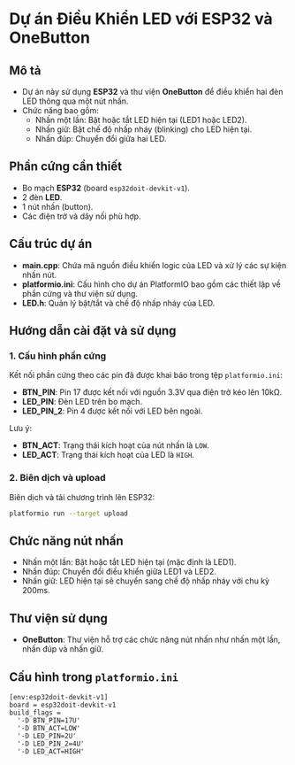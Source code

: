 # Dự án Điều Khiển LED với ESP32 và OneButton

## Mô tả
- Dự án này sử dụng **ESP32** và thư viện **OneButton** để điều khiển hai đèn LED thông qua một nút nhấn.
- Chức năng bao gồm:
  - Nhấn một lần: Bật hoặc tắt LED hiện tại (LED1 hoặc LED2).
  - Nhấn giữ: Bật chế độ nhấp nháy (blinking) cho LED hiện tại.
  - Nhấn đúp: Chuyển đổi giữa hai LED.

## Phần cứng cần thiết
- Bo mạch **ESP32** (board `esp32doit-devkit-v1`).
- 2 đèn **LED**.
- 1 nút nhấn (button).
- Các điện trở và dây nối phù hợp.

## Cấu trúc dự án
- **main.cpp**: Chứa mã nguồn điều khiển logic của LED và xử lý các sự kiện nhấn nút.
- **platformio.ini**: Cấu hình cho dự án PlatformIO bao gồm các thiết lập về phần cứng và thư viện sử dụng.
- **LED.h**: Quản lý bật/tắt và chế độ nhấp nháy của LED.

## Hướng dẫn cài đặt và sử dụng

### 1. Cấu hình phần cứng
Kết nối phần cứng theo các pin đã được khai báo trong tệp `platformio.ini`:
- **BTN_PIN**: Pin 17 được kết nối với nguồn 3.3V qua điện trở kéo lên 10kΩ.
- **LED_PIN**: Đèn LED trên bo mạch.
- **LED_PIN_2**: Pin 4 được kết nối với LED bên ngoài.

Lưu ý:
- **BTN_ACT**: Trạng thái kích hoạt của nút nhấn là `LOW`.
- **LED_ACT**: Trạng thái kích hoạt của LED là `HIGH`.

### 2. Biên dịch và upload
Biên dịch và tải chương trình lên ESP32:
```bash
platformio run --target upload
```
## Chức năng nút nhấn
- Nhấn một lần: Bật hoặc tắt LED hiện tại (mặc định là LED1).
- Nhấn đúp: Chuyển đổi điều khiển giữa LED1 và LED2.
- Nhấn giữ: LED hiện tại sẽ chuyển sang chế độ nhấp nháy với chu kỳ 200ms.

## Thư viện sử dụng
- **OneButton**: Thư viện hỗ trợ các chức năng nút nhấn như nhấn một lần, nhấn đúp và nhấn giữ.

## Cấu hình trong `platformio.ini`

```
[env:esp32doit-devkit-v1]
board = esp32doit-devkit-v1
build_flags = 
  '-D BTN_PIN=17U'
  '-D BTN_ACT=LOW'
  '-D LED_PIN=2U'
  '-D LED_PIN_2=4U'
  '-D LED_ACT=HIGH'
```
